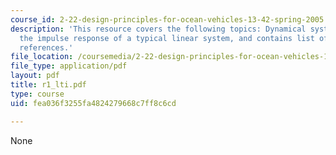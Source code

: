 ```yaml
---
course_id: 2-22-design-principles-for-ocean-vehicles-13-42-spring-2005
description: 'This resource covers the following topics: Dynamical systems, finding
  the impulse response of a typical linear system, and contains list of some useful
  references.'
file_location: /coursemedia/2-22-design-principles-for-ocean-vehicles-13-42-spring-2005/fea036f3255fa4824279668c7ff8c6cd_r1_lti.pdf
file_type: application/pdf
layout: pdf
title: r1_lti.pdf
type: course
uid: fea036f3255fa4824279668c7ff8c6cd

---
```

None